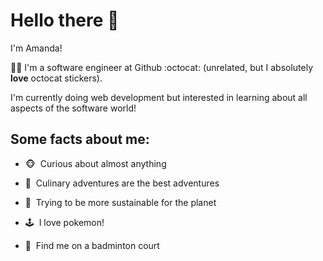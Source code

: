 # Hello there 🐶 


I'm Amanda!


👩‍💻&nbsp;I'm a software engineer at Github :octocat: (unrelated, but I absolutely **love** octocat stickers). 

I'm currently doing web development but interested in learning about all aspects of the software world!


## Some facts about me:


- 🐵&nbsp; Curious about almost anything

- 🥘&nbsp; Culinary adventures are the best adventures 

- 🌳&nbsp; Trying to be more sustainable for the planet

- 🕹️&nbsp; I love pokemon! 

- 🏸&nbsp; Find me on a badminton court

<!--
**amawai/amawai** is a ✨ _special_ ✨ repository because its `README.md` (this file) appears on your GitHub profile.

Here are some ideas to get you started:

- 🔭 I’m currently working on ...
- 🌱 I’m currently learning ...
- 👯 I’m looking to collaborate on ...
- 🤔 I’m looking for help with ...
- 💬 Ask me about ...
- 📫 How to reach me: ...
- 😄 Pronouns: ...
- ⚡ Fun fact: ...
-->
